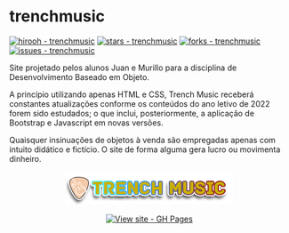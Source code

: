 # trenchmusic
[![hirooh - trenchmusic](https://img.shields.io/static/v1?label=hirooh&message=trenchmusic&color=blue&logo=github)](https://github.com/hirooh/trenchmusic "Go to GitHub repo")
[![stars - trenchmusic](https://img.shields.io/github/stars/hirooh/trenchmusic?style=social)](https://github.com/hirooh/trenchmusic)
[![forks - trenchmusic](https://img.shields.io/github/forks/hirooh/trenchmusic?style=social)](https://github.com/hirooh/trenchmusic)
[![issues - trenchmusic](https://img.shields.io/github/issues/hirooh/trenchmusic)](https://github.com/hirooh/trenchmusic/issues)

Site projetado pelos alunos Juan e Murillo para a disciplina de Desenvolvimento Baseado em Objeto.

A princípio utilizando apenas HTML e CSS, Trench Music receberá constantes atualizações conforme os conteúdos do ano letivo de 2022 forem sido estudados; o que inclui, posteriormente, a aplicação de Bootstrap e Javascript em novas versões.

Quaisquer insinuações de objetos à venda são empregadas apenas com intuito didático e fictício. O site de forma alguma gera lucro ou movimenta dinheiro.

<div align="center">

[![Logo - Trench Music](https://github.com/hirooh/trenchmusic/blob/main/img/logotrench1.png)](https://hirooh.github.io/trenchmusic/)

[![View site - GH Pages](https://img.shields.io/badge/View_site-GH_Pages-2ea44f?style=for-the-badge)](https://hirooh.github.io/trenchmusic/)

</div>
